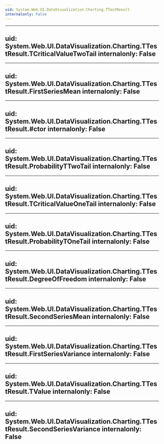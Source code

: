 ```yaml
---
uid: System.Web.UI.DataVisualization.Charting.TTestResult
internalonly: False
---
```


---
uid: System.Web.UI.DataVisualization.Charting.TTestResult.TCriticalValueTwoTail
internalonly: False
---

---
uid: System.Web.UI.DataVisualization.Charting.TTestResult.FirstSeriesMean
internalonly: False
---

---
uid: System.Web.UI.DataVisualization.Charting.TTestResult.#ctor
internalonly: False
---

---
uid: System.Web.UI.DataVisualization.Charting.TTestResult.ProbabilityTTwoTail
internalonly: False
---

---
uid: System.Web.UI.DataVisualization.Charting.TTestResult.TCriticalValueOneTail
internalonly: False
---

---
uid: System.Web.UI.DataVisualization.Charting.TTestResult.ProbabilityTOneTail
internalonly: False
---

---
uid: System.Web.UI.DataVisualization.Charting.TTestResult.DegreeOfFreedom
internalonly: False
---

---
uid: System.Web.UI.DataVisualization.Charting.TTestResult.SecondSeriesMean
internalonly: False
---

---
uid: System.Web.UI.DataVisualization.Charting.TTestResult.FirstSeriesVariance
internalonly: False
---

---
uid: System.Web.UI.DataVisualization.Charting.TTestResult.TValue
internalonly: False
---

---
uid: System.Web.UI.DataVisualization.Charting.TTestResult.SecondSeriesVariance
internalonly: False
---
